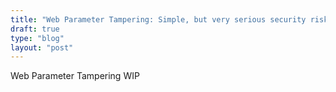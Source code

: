 ```yaml
---
title: "Web Parameter Tampering: Simple, but very serious security risk"
draft: true
type: "blog"
layout: "post"
---
```


Web Parameter Tampering WIP
